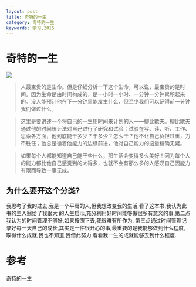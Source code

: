 ```yaml
---
layout: post
title: 奇特的一生
category: 奇特的一生
keywords: 学习,2015
---
```


# 奇特的一生
![](http://img4.douban.com/lpic/s1093496.jpg)

> 人最宝贵的是生命。但是仔细分析一下这个生命，可以说，最宝贵的是时间。因为生命是由时间构成的，是一小时一小时、一分钟一分钟累积起来的。没人能预计他在下一分钟里能发生什么，但至少我们可以记得前一分钟我们做过什么。

> 这里是要讲述一个将自己的一生用时间来计划的人——柳比歇夫。柳比歇夫通过他的时间统计法对自己进行了研究和试验：试验在写、读、听、工作、思索各方面，他到底能干多少？干多少？怎么干？他不让自己负担过重，力不胜任；他总是循着他能力的边缘前进，他对自己能力的掂量精确无疑。

> 如果每个人都能知道自己能干些什么，那生活会变得多么美好！因为每个人的能力都比他自己感觉到的大得多，也就不会有那么多的人感叹自己因能力有限而导致一事无成。

## 为什么要开这个分类?
我思考了我的过去,我是一个平庸的人,但我想改变我的生活,看了这本书,我认为此书的主人翁给了我很大
的人生启示,充分利用好时间能够做很多有意义的事,第二点我认为的时间管理不够好,如果按照下去,我很难有所作为,
第三点通过时间管理记录好每一天自己的成长,其实是一件很开心的事,最重要的是我能够做到什么程度,
取得什么成就,我也不知道,我借此努力,看看我一生的成就能够去到什么程度.


# 参考
[奇特的一生](http://book.douban.com/subject/1115353/)
